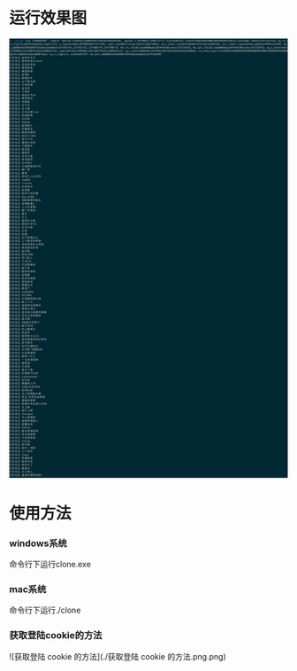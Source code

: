 # 运行效果图

![效果](./效果.png)

# 使用方法

### windows系统

命令行下运行clone.exe

### mac系统

命令行下运行./clone

### 获取登陆cookie的方法

![获取登陆 cookie 的方法](./获取登陆 cookie 的方法.png.png)

